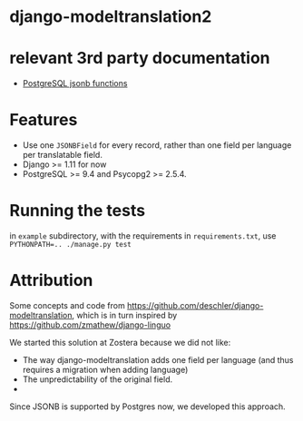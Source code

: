 # django-modeltranslation2

# relevant 3rd party documentation
- [PostgreSQL jsonb functions](https://www.postgresql.org/docs/9.5/static/functions-json.html)

# Features

- Use one `JSONBField` for every record, rather than one field per language per translatable field.
- Django >= 1.11 for now
- PostgreSQL >= 9.4 and Psycopg2 >= 2.5.4.

# Running the tests

in `example` subdirectory, with the requirements in `requirements.txt`, use `PYTHONPATH=.. ./manage.py test`

# Attribution
Some concepts and code from https://github.com/deschler/django-modeltranslation,
which is in turn inspired by https://github.com/zmathew/django-linguo

We started this solution at Zostera because we did not like:
- The way django-modeltranslation adds one field per language (and thus requires a migration
when adding language)
- The unpredictability of the original field.
-
Since JSONB is supported by Postgres now, we developed this approach.
